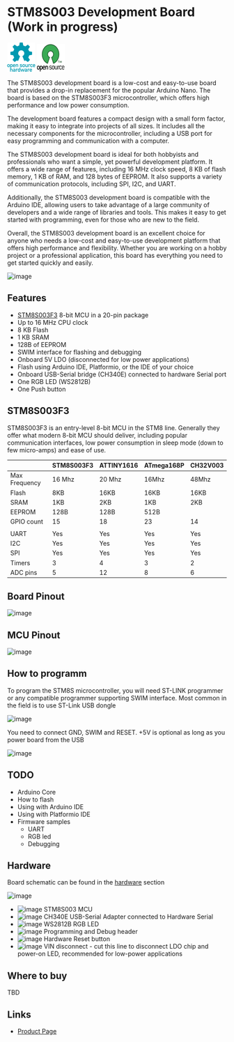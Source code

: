 # STM8S003 Development Board (Work in progress)

![Open Source Hardware](/doc/images/open-source-hardware-logo.png)
![Open Source Software](/doc/images/open-source-software-logo.png)

The STM8S003 development board is a low-cost and easy-to-use board that provides a drop-in replacement for the popular Arduino Nano. The board is based on the STM8S003F3 microcontroller, which offers high performance and low power consumption.

The development board features a compact design with a small form factor, making it easy to integrate into projects of all sizes. It includes all the necessary components for the microcontroller, including a USB port for easy programming and communication with a computer.

The STM8S003 development board is ideal for both hobbyists and professionals who want a simple, yet powerful development platform. It offers a wide range of features, including 16 MHz clock speed, 8 KB of flash memory, 1 KB of RAM, and 128 bytes of EEPROM. It also supports a variety of communication protocols, including SPI, I2C, and UART.

Additionally, the STM8S003 development board is compatible with the Arduino IDE, allowing users to take advantage of a large community of developers and a wide range of libraries and tools. This makes it easy to get started with programming, even for those who are new to the field.

Overall, the STM8S003 development board is an excellent choice for anyone who needs a low-cost and easy-to-use development platform that offers high performance and flexibility. Whether you are working on a hobby project or a professional application, this board has everything you need to get started quickly and easily.

![image](https://user-images.githubusercontent.com/5459747/231289408-4b4df2d3-ba5c-4a9d-8f13-00d72a6a58a7.png)

## Features

- [STM8S003F3](https://www.st.com/en/microcontrollers-microprocessors/stm8s003f3.html) 8-bit MCU in a 20-pin package
- Up to 16 MHz CPU clock
- 8 KB Flash
- 1 KB SRAM
- 128B of EEPROM 
- SWIM interface for flashing and debugging
- Onboard 5V LDO (disconnected for low power applications)
- Flash using Arduino IDE, Platformio, or the IDE of your choice
- Onboard USB-Serial bridge (CH340E) connected to hardware Serial port
- One RGB LED (WS2812B)
- One Push button

## STM8S003F3

STM8S003F3 is an entry-level 8-bit MCU in the STM8 line. Generally they offer what modern 8-bit MCU should deliver, including popular communication interfaces, low power consumption in sleep mode (down to few micro-amps) and ease of use.

|               |STM8S003F3| ATTINY1616 | ATmega168P | CH32V003   |
|---------------|----------|------------|------------|------------|
| Max Frequency | 16 Mhz   | 20 Mhz     | 16Mhz      | 48Mhz      |
| Flash         | 8KB      | 16KB       | 16KB       | 16KB       |
| SRAM          | 1KB      | 2KB        | 1KB        | 2KB        |
| EEPROM        | 128B     | 128B       | 512B       |            |
| GPIO count    | 15       | 18         | 23         | 14         |
|               |          |            |            |            |
| UART          | Yes      | Yes        | Yes        | Yes        |
| I2C           | Yes      | Yes        | Yes        | Yes        |
| SPI           | Yes      | Yes        | Yes        | Yes        |
| Timers        | 3        | 4          | 3          | 2          |
| ADC pins      | 5        | 12         | 8          | 6          |

## Board Pinout

![image](https://github.com/sonocotta/stm8s003-dev-board/assets/5459747/45ed0a8f-a25d-4bd4-a148-2691da45e4e8)

## MCU Pinout 

![image](https://github.com/sonocotta/stm8s003-dev-board/assets/5459747/c9f1920d-3b20-4dc9-bd7b-12b9478671d3)

## How to programm

To program the STM8S microcontroller, you will need ST-LINK programmer or any compatible programmer supporting SWIM interface. Most common in the field is to use ST-Link USB dongle

![image](https://github.com/sonocotta/stm8s003-dev-board/assets/5459747/8ad6dacd-b6f9-460d-8f93-675791bfa880)

You need to connect GND, SWIM and RESET. +5V is optional as long as you power board from the USB

![image](https://github.com/sonocotta/stm8s003-dev-board/assets/5459747/3ae82208-da56-4e56-a6ae-d475589cb3b9)


## TODO

- Arduino Core
- How to flash
- Using with Arduino IDE
- Using with Platformio IDE
- Firmware samples
  - UART
  - RGB led
  - Debugging
  

## Hardware

Board schematic can be found in the [hardware](/hardware) section

![image](https://github.com/sonocotta/stm8s003-dev-board/assets/5459747/6fb33c9c-5b36-4d92-8bd5-f986b710f759)

- ![image](https://user-images.githubusercontent.com/5459747/206929567-5a68f822-1172-459c-bb34-64ab1ee2019c.png) STM8S003 MCU 
- ![image](https://user-images.githubusercontent.com/5459747/206929597-8f1b7a41-9ef4-4301-9d88-fdd6952fe900.png) CH340E USB-Serial Adapter connected to Hardware Serial
- ![image](https://user-images.githubusercontent.com/5459747/206929650-72bfa8ba-716a-4830-ae14-a2c6ddff8830.png) WS2812B RGB LED
- ![image](https://user-images.githubusercontent.com/5459747/206929704-bb9a66ee-7e48-4c81-87f7-1f0c60d1a02f.png) Programming and Debug header
- ![image](https://user-images.githubusercontent.com/5459747/206929744-5f7abffb-341e-49c9-8988-01835a2045a8.png) Hardware Reset button
- ![image](https://user-images.githubusercontent.com/5459747/206929801-e55e502e-bdce-4d85-a376-3268b96dc5e2.png) VIN disconnect - cut this line to disconnect LDO chip and power-on LED, recommended for low-power applications

## Where to buy

TBD

## Links

- [Product Page](https://www.st.com/en/microcontrollers-microprocessors/stm8s003f3.html)
